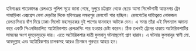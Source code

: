 হবিগঞ্জের শায়েস্তাগঞ্জ রেলওয়ে পুলিশ সূত্রে জানা গেছে, দুপুরে চট্টগ্রাম থেকে ছেড়ে আসা সিলেটগামী আন্তনগর ট্রেন পাহাড়িকা এক্সপ্রেস বেলা দেড়টার দিকে হবিগঞ্জের লস্করপুর রেলগেট পার হচ্ছিল। রেলগেটের দায়িত্বরত লোকজন রেলক্রসিংয়ে বাঁশ দিয়ে ঢাকা-সিলেট মহাসড়কের দুই পাশের যানবাহন আটকে দেন। এ সময় তাঁরা এই সিগন্যাল অমান্য করে একটি সিএনজিচালিত অটোরিকশায় রেলক্রসিং পার হওয়ার চেষ্টা করেন। ঠিক তখনই ট্রেনের ধাক্কায় অটোরিকশাটির সামনের অংশ দুমড়েমুচড়ে যায়। এতে অটোরিকশার যাত্রী ফুলবানু ঘটনাস্থলেই প্রাণ হারান। এ ঘটনায় ফুলবানুর স্বামী মো. আবদুল্লাহ এবং অটোরিকশার চালকসহ আরও তিনজন গুরুতর আহত হন।
